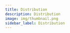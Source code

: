 ```yaml
---
title: Distribution
description: Distribution
image: img/thumbnail.png
sidebar_label: Distribution
---
```

